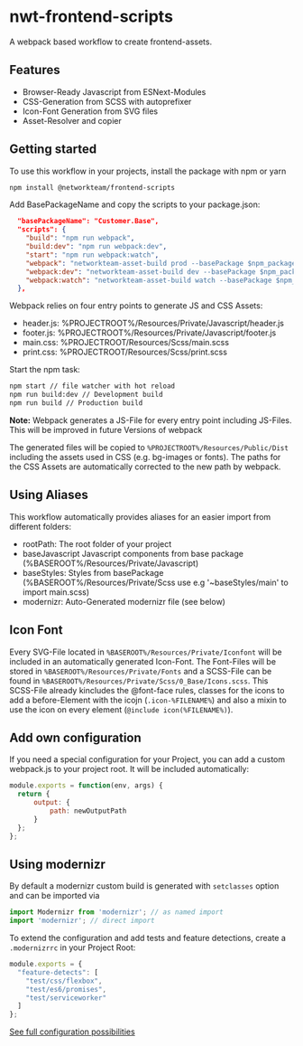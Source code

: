 # nwt-frontend-scripts
A webpack based workflow to create frontend-assets.

## Features
* Browser-Ready Javascript from ESNext-Modules
* CSS-Generation from SCSS with autoprefixer
* Icon-Font Generation from SVG files
* Asset-Resolver and copier

## Getting started

To use this workflow in your projects, install the package with npm or yarn

```bash
npm install @networkteam/frontend-scripts
```

Add BasePackageName and copy the scripts to your package.json:

```json
  "basePackageName": "Customer.Base",
  "scripts": {
    "build": "npm run webpack",
    "build:dev": "npm run webpack:dev",
    "start": "npm run webpack:watch",
    "webpack": "networkteam-asset-build prod --basePackage $npm_package_basePackageName",
    "webpack:dev": "networkteam-asset-build dev --basePackage $npm_package_basePackageName",
    "webpack:watch": "networkteam-asset-build watch --basePackage $npm_package_basePackageName"
  },
```

Webpack relies on four entry points to generate JS and CSS Assets:

* header.js: %PROJECTROOT%/Resources/Private/Javascript/header.js
* footer.js: %PROJECTROOT%/Resources/Private/Javascript/footer.js
* main.css: %PROJECTROOT/Resources/Scss/main.scss
* print.css: %PROJECTROOT/Resources/Scss/print.scss

Start the npm task:

```bash
npm start // file watcher with hot reload
npm run build:dev // Development build
npm run build // Production build
```

**Note:** Webpack generates a JS-File for every entry point including JS-Files. This will be improved in future Versions of webpack

The generated files will be copied to `%PROJECTROOT%/Resources/Public/Dist` including the assets used in CSS (e.g. bg-images or fonts). The paths for the CSS Assets are automatically corrected to the new path by webpack.

## Using Aliases

This workflow automatically provides aliases for an easier import from different folders:

* rootPath: The root folder of your project
* baseJavascript Javascript components from base package (%BASEROOT%/Resources/Private/Javascript)
* baseStyles: Styles from basePackage (%BASEROOT%/Resources/Private/Scss use e.g '~baseStyles/main' to import main.scss)
* modernizr: Auto-Generated modernizr file (see below)

## Icon Font

Every SVG-File located in `%BASEROOT%/Resources/Private/Iconfont` will be included in an automatically generated Icon-Font. The Font-Files will be stored in `%BASEROOT%/Resources/Private/Fonts` and a SCSS-File can be found in `%BASEROOT%/Resources/Private/Scss/0_Base/Icons.scss`. This SCSS-File already kincludes the @font-face rules, classes for the icons to add a before-Element with the icojn (`.icon-%FILENAME%`) and also a mixin to use the icon on every element (`@include icon(%FILENAME%)`).

## Add own configuration

If you need a special configuration for your Project, you can add a custom webpack.js to your project root. It will be included automatically:

```Javascript
module.exports = function(env, args) {
  return {
      output: {
          path: newOutputPath
      }
  };
};
```

## Using modernizr

By default a modernizr custom build is generated with `setclasses` option and can be imported via

```Javascript
import Modernizr from 'modernizr'; // as named import
import 'modernizr'; // direct import
```

To extend the configuration and add tests and feature detections, create a `.modernizrrc` in your Project Root:

```Javascript
module.exports = {
  "feature-detects": [
    "test/css/flexbox",
    "test/es6/promises",
    "test/serviceworker"
  ]
};
```

[See full configuration possibilities](https://github.com/Modernizr/Modernizr/blob/master/lib/config-all.json)